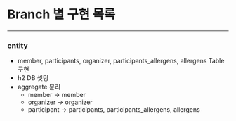 # Branch 별 구현 목록

---
### entity
- member, participants, organizer, participants_allergens, allergens Table 구현 
- h2 DB 셋팅 
- aggregate 분리 
  - member -> member
  - organizer -> organizer
  - participant -> participants, participants_allergens, allergens